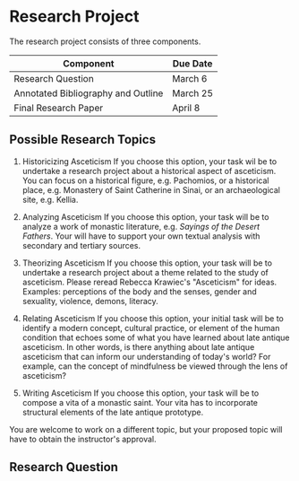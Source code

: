 # Research Project
The research project consists of three components.

| Component | Due Date |
| ------------- | ------------- |
| Research Question | March 6 |
| Annotated Bibliography and Outline | March 25 |
| Final Research Paper | April 8 |

## Possible Research Topics

1. Historicizing Asceticism
If you choose this option, your task wil be to undertake a research project about a historical aspect of asceticism. You can focus on a historical figure, e.g. Pachomios, or a historical place, e.g. Monastery of Saint Catherine in Sinai, or an archaeological site, e.g. Kellia.

2. Analyzing Asceticism
If you choose this option, your task will be to analyze a work of monastic literature, e.g. _Sayings of the Desert Fathers_. Your will have to support your own textual analysis with secondary and tertiary sources.

3. Theorizing Asceticism
If you choose this option, your task will be to undertake a research project about a theme related to the study of asceticism. Please reread Rebecca Krawiec's "Asceticism" for ideas. Examples: perceptions of the body and the senses, gender and sexuality, violence, demons, literacy.

3. Relating Asceticism
If you choose this option, your initial task will be to identify a modern concept, cultural practice, or element of the human condition that echoes some of what you have learned about late antique asceticism. In other words, is there anything about late antique asceticism that can inform our understanding of today's world? For example, can the concept of mindfulness be viewed through the lens of asceticism?

4. Writing Asceticism
If you choose this option, your task will be to compose a vita of a monastic saint. Your vita has to incorporate structural elements of the late antique prototype.

You are welcome to work on a different topic, but your proposed topic will have to obtain the instructor's approval.

## Research Question
